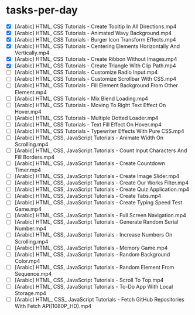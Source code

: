 # tasks-per-day
- [x] [Arabic] HTML, CSS Tutorials -  Create Tooltip In All Directions.mp4
- [x] [Arabic] HTML, CSS Tutorials - Animated Wavy Background.mp4
- [x] [Arabic] HTML, CSS Tutorials - Burger Icon Transform Effects.mp4
- [x] [Arabic] HTML, CSS Tutorials - Centering Elements Horizontally And Vertically.mp4
- [x] [Arabic] HTML, CSS Tutorials - Create Ribbon Without Images.mp4
- [x] [Arabic] HTML, CSS Tutorials - Create Triangle With Clip Path.mp4
- [ ] [Arabic] HTML, CSS Tutorials - Customize Radio Input.mp4
- [ ] [Arabic] HTML, CSS Tutorials - Customize Scrollbar With CSS.mp4
- [ ] [Arabic] HTML, CSS Tutorials - Fill Element Background From Other Element.mp4
- [ ] [Arabic] HTML, CSS Tutorials - Mix Blend Loading.mp4
- [ ] [Arabic] HTML, CSS Tutorials - Moving To Right Text Effect On Hover.mp4
- [ ] [Arabic] HTML, CSS Tutorials - Multiple Dotted Loader.mp4
- [ ] [Arabic] HTML, CSS Tutorials - Text Fill Effect On Hover.mp4
- [ ] [Arabic] HTML, CSS Tutorials - Typewriter Effects With Pure CSS.mp4
- [ ] [Arabic] HTML, CSS, JavaScript Tutorials - Animate Width On Scrolling.mp4
- [ ] [Arabic] HTML, CSS, JavaScript Tutorials - Count Input Characters And Fill Borders.mp4
- [ ] [Arabic] HTML, CSS, JavaScript Tutorials - Create Countdown Timer.mp4
- [ ] [Arabic] HTML, CSS, JavaScript Tutorials - Create Image Slider.mp4
- [ ] [Arabic] HTML, CSS, JavaScript Tutorials - Create Our Works Filter.mp4
- [ ] [Arabic] HTML, CSS, JavaScript Tutorials - Create Quiz Application.mp4
- [ ] [Arabic] HTML, CSS, JavaScript Tutorials - Create Tabs.mp4
- [ ] [Arabic] HTML, CSS, JavaScript Tutorials - Create Typing Speed Test Game.mp4
- [ ] [Arabic] HTML, CSS, JavaScript Tutorials - Full Screen Navigation.mp4
- [ ] [Arabic] HTML, CSS, JavaScript Tutorials - Generate Random Serial Number.mp4
- [ ] [Arabic] HTML, CSS, JavaScript Tutorials - Increase Numbers On Scrolling.mp4
- [ ] [Arabic] HTML, CSS, JavaScript Tutorials - Memory Game.mp4
- [ ] [Arabic] HTML, CSS, JavaScript Tutorials - Random Background Color.mp4
- [ ] [Arabic] HTML, CSS, JavaScript Tutorials - Random Element From Sequence.mp4
- [ ] [Arabic] HTML, CSS, JavaScript Tutorials - Scroll To Top.mp4
- [ ] [Arabic] HTML, CSS, JavaScript Tutorials - To-Do App With Local Storage.mp4
- [ ] [Arabic] HTML_ CSS_ JavaScript Tutorials - Fetch GitHub Repositories With Fetch API(1080P_HD).mp4
